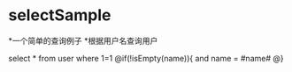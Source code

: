 selectSample
===
*一个简单的查询例子
*根据用户名查询用户


select * from user where 1=1
@if(!isEmpty(name)){
    and name = #name#
@}